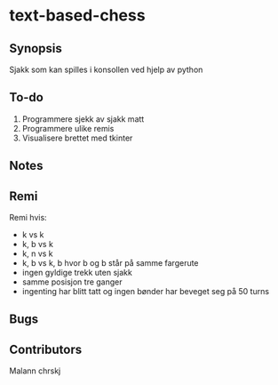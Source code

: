 # text-based-chess

## Synopsis

Sjakk som kan spilles i konsollen ved hjelp av python

## To-do

1. Programmere sjekk av sjakk matt
2. Programmere ulike remis
2. Visualisere brettet med tkinter

## Notes

## Remi
Remi hvis:
- k vs k
- k, b vs k
- k, n vs k
- k, b vs k, b hvor b og b står på samme fargerute
- ingen gyldige trekk uten sjakk
- samme posisjon tre ganger
- ingenting har blitt tatt og ingen bønder har beveget seg på 50 turns

## Bugs

## Contributors

Malann
chrskj
